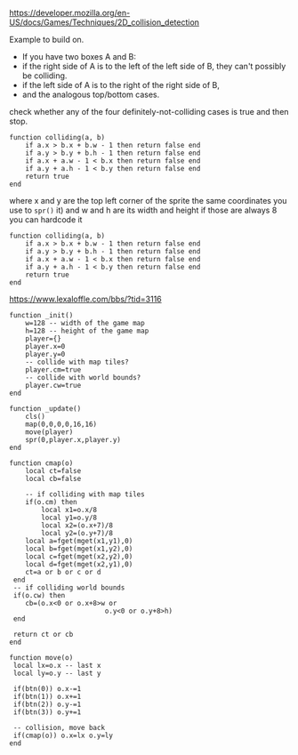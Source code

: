 https://developer.mozilla.org/en-US/docs/Games/Techniques/2D_collision_detection


Example to build on. 

* If you have two boxes A and B: 
* if the right side of A is to the left of the left side of B, they can't possibly be colliding. 
* if the left side of A is to the right of the right side of B, 
* and the analogous top/bottom cases. 

check whether any of the four definitely-not-colliding cases is true and then stop.

```
function colliding(a, b)
    if a.x > b.x + b.w - 1 then return false end
    if a.y > b.y + b.h - 1 then return false end
    if a.x + a.w - 1 < b.x then return false end
    if a.y + a.h - 1 < b.y then return false end
    return true
end
```
where x and y are the top left corner of the sprite 
the same coordinates you use to `spr()` it)  and w and h are its width and height 
if those are always 8 you can hardcode it

```
function colliding(a, b)
    if a.x > b.x + b.w - 1 then return false end
    if a.y > b.y + b.h - 1 then return false end
    if a.x + a.w - 1 < b.x then return false end
    if a.y + a.h - 1 < b.y then return false end
    return true
end
```
https://www.lexaloffle.com/bbs/?tid=3116

```
function _init()
	w=128 -- width of the game map
	h=128 -- height of the game map
	player={}
	player.x=0
	player.y=0
	-- collide with map tiles?
	player.cm=true
	-- collide with world bounds?
	player.cw=true
end

function _update()
	cls()
	map(0,0,0,0,16,16)
	move(player)
	spr(0,player.x,player.y)
end

function cmap(o)
	local ct=false
	local cb=false

	-- if colliding with map tiles
	if(o.cm) then
		local x1=o.x/8
		local y1=o.y/8
		local x2=(o.x+7)/8
		local y2=(o.y+7)/8
 	local a=fget(mget(x1,y1),0)
 	local b=fget(mget(x1,y2),0)
 	local c=fget(mget(x2,y2),0)
 	local d=fget(mget(x2,y1),0)
 	ct=a or b or c or d
 end
 -- if colliding world bounds
 if(o.cw) then
 	cb=(o.x<0 or o.x+8>w or
						o.y<0 or o.y+8>h)
 end

 return ct or cb
end

function move(o)
 local lx=o.x -- last x
 local ly=o.y -- last y

 if(btn(0)) o.x-=1
 if(btn(1)) o.x+=1
 if(btn(2)) o.y-=1
 if(btn(3)) o.y+=1

 -- collision, move back
 if(cmap(o)) o.x=lx o.y=ly
end
```
